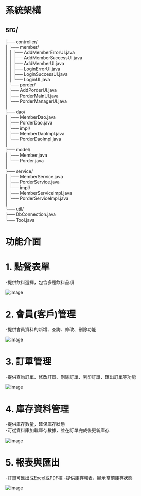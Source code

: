 
# 系統架構
## src/ ##  
├── controller/  
│   ├── member/  
│   │   ├── AddMemberErrorUI.java  
│   │   ├── AddMemberSuccessUI.java  
│   │   ├── AddMemberUI.java  
│   │   ├── LoginErrorUI.java  
│   │   ├── LoginSuccessUI.java  
│   │   └── LoginUI.java  
│   └── porder/  
│       ├── AddPorderUI.java    
│       ├── PorderMainUI.java  
│       └── PorderManagerUI.java  
│  
├── dao/  
│   ├── MemberDao.java  
│   ├── PorderDao.java   
│   └── impl/  
│       ├── MemberDaoImpl.java  
│       └── PorderDaoImpl.java   
│  
├── model/  
│   ├── Member.java   
│   └── Porder.java  
│  
├── service/  
│   ├── MemberService.java  
│   ├── PorderService.java   
│   └── impl/  
│       ├── MemberServiceImpl.java   
│       └── PorderServiceImpl.java   
│  
└── util/   
    ├── DbConnection.java             
    └── Tool.java        

       
 
# 功能介面
# 1. 點餐表單
-提供飲料選擇，包含多種飲料品項  

![image](https://github.com/user-attachments/assets/0d2fd640-d00a-4812-9ada-469aca6e7d70)



  
# 2. 會員(客戶)管理
-提供會員資料的新增、查詢、修改、刪除功能

![image](https://github.com/user-attachments/assets/799af172-5f9d-4151-8cbb-2c6e11ea717b)



 
# 3. 訂單管理
-提供查詢訂單、修改訂單、刪除訂單、列印訂單、匯出訂單等功能  

![image](https://github.com/user-attachments/assets/ebaebf45-1644-4911-bb23-b42f434b6355)




# 4. 庫存資料管理
-提供庫存數量，確保庫存狀態   
-可從資料庫加載庫存數據，並在訂單完成後更新庫存 

![image](https://github.com/user-attachments/assets/9c4818df-28f0-424f-a85c-7aa6440efe68)




# 5. 報表與匯出
-訂單可匯出成Excel或PDF檔 
-提供庫存報表，顯示當前庫存狀態

![image](https://github.com/user-attachments/assets/fd7c83c6-996f-4f42-835a-d149813ba4b5)


 
